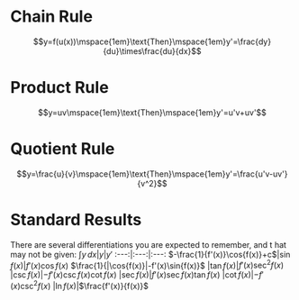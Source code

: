 # Chain Rule
$$y=f(u(x))\mspace{1em}\text{Then}\mspace{1em}y'=\frac{dy}{du}\times\frac{du}{dx}$$
# Product Rule
$$y=uv\mspace{1em}\text{Then}\mspace{1em}y'=u'v+uv'$$
# Quotient Rule
$$y=\frac{u}{v}\mspace{1em}\text{Then}\mspace{1em}y'=\frac{u'v-uv'}{v^2}$$
# Standard Results
There are several differentiations you are expected to remember, and t hat may not be given:
$\int{y}\,dx$|$y$|$y'$
:---:|:---:|:---:
$-\frac{1}{f'(x)}\cos{f(x)}+c$|$\sin{f(x)}$|$f'(x)\cos{f(x)}$
$\frac{1}{$|$\cos{f(x)}$|$-f'(x)\sin{f(x)}$
|$\tan{f(x)}$|$f'(x)\sec^2{f(x)}$
|$\csc{f(x)}$|$-f'(x)\csc{f(x)}\cot{f(x)}$
|$\sec{f(x)}$|$f'(x)\sec{f(x)}\tan{f(x)}$
|$\cot{f(x)}$|$-f'(x)\csc^2{f(x)}$
|$\ln{f(x)}$|$\frac{f'(x)}{f(x)}$

